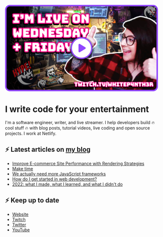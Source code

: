 [![Watch my Twitch channel trailer](trailer_thumb.png)](https://www.twitch.tv/videos/1712035150)

# I write code for your entertainment

I'm a software engineer, writer, and live streamer. I help developers build 🔥 cool stuff 🔥 with
blog posts, tutorial videos, live coding and open source projects. I work at Netlify.

## ⚡️ Latest articles on [my blog](https://whitep4nth3r.com)

<!-- BLOG-POST-LIST:START -->
- [Improve E-commerce Site Performance with Rendering Strategies](https://www.netlify.com/blog/improve-e-commerce-site-performance-with-rendering-strategies/)
- [Make time](https://whitep4nth3r.com/blog/make-time/)
- [We actually need more JavaScript frameworks](https://whitep4nth3r.com/talks/we-need-more-javascript-frameworks/)
- [How do I get started in web development?](https://whitep4nth3r.com/blog/how-do-i-get-started-in-web-development/)
- [2022: what I made, what I learned, and what I didn&#39;t do](https://whitep4nth3r.com/blog/2022-in-review/)
<!-- BLOG-POST-LIST:END -->

## ⚡️ Keep up to date

- [Website](https://whitep4nth3r.com/)
- [Twitch](https://twitch.tv/whitep4nth3r)
- [Twitter](https://twitter.com/whitep4nth3r)
- [YouTube](https://www.youtube.com/c/whitep4nth3r/videos)
